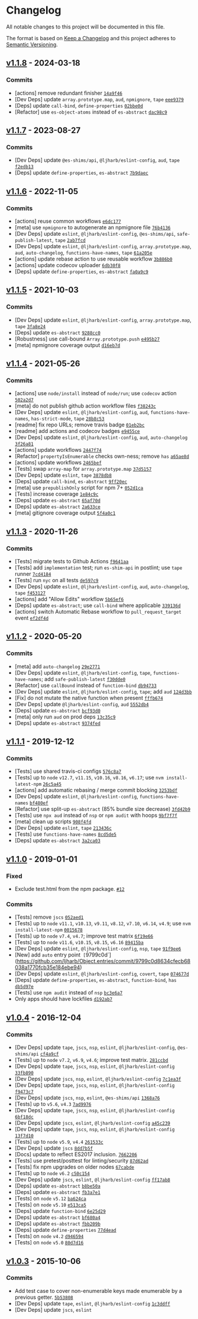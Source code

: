 # Changelog

All notable changes to this project will be documented in this file.

The format is based on [Keep a Changelog](https://keepachangelog.com/en/1.0.0/)
and this project adheres to [Semantic Versioning](https://semver.org/spec/v2.0.0.html).

## [v1.1.8](https://github.com/ljharb/Object.entries/compare/v1.1.7...v1.1.8) - 2024-03-18

### Commits

- [actions] remove redundant finisher [`14a9f46`](https://github.com/ljharb/Object.entries/commit/14a9f46a8068b5d676e6babf417ed4731b779b87)
- [Dev Deps] update `array.prototype.map`, `aud`, `npmignore`, `tape` [`eee9379`](https://github.com/ljharb/Object.entries/commit/eee9379437fee86a75f542717ce2dec0f813469b)
- [Deps] update `call-bind`, `define-properties` [`02bbe0d`](https://github.com/ljharb/Object.entries/commit/02bbe0d4c860ec04ef993b149a90f61650c128d1)
- [Refactor] use `es-object-atoms` instead of `es-abstract` [`dac98c9`](https://github.com/ljharb/Object.entries/commit/dac98c90921712f2b055cdb77c5318bc7eb5a424)

## [v1.1.7](https://github.com/ljharb/Object.entries/compare/v1.1.6...v1.1.7) - 2023-08-27

### Commits

- [Dev Deps] update `@es-shims/api`, `@ljharb/eslint-config`, `aud`, `tape` [`f2edb13`](https://github.com/ljharb/Object.entries/commit/f2edb1340e8ff5a07f3997b7f3b6f23a048162a1)
- [Deps] update `define-properties`, `es-abstract` [`7b9daec`](https://github.com/ljharb/Object.entries/commit/7b9daec059051d2a1900500d9b5eff5846bd8536)

## [v1.1.6](https://github.com/ljharb/Object.entries/compare/v1.1.5...v1.1.6) - 2022-11-05

### Commits

- [actions] reuse common workflows [`e6dc177`](https://github.com/ljharb/Object.entries/commit/e6dc177fef3434a3eeb430d1bef2ca4db3b473e0)
- [meta] use `npmignore` to autogenerate an npmignore file [`76b4136`](https://github.com/ljharb/Object.entries/commit/76b4136ccddca82ee7ed07da53f1856b6509b79b)
- [Dev Deps] update `eslint`, `@ljharb/eslint-config`, `@es-shims/api`, `safe-publish-latest`, `tape` [`2ab7fcd`](https://github.com/ljharb/Object.entries/commit/2ab7fcd693cff6a39dfbc2b4854d2366eafb4d88)
- [Dev Deps] update `eslint`, `@ljharb/eslint-config`, `array.prototype.map`, `aud`, `auto-changelog`, `functions-have-names`, `tape` [`61a205e`](https://github.com/ljharb/Object.entries/commit/61a205eb569e1d2956c010c639199b6f33649e75)
- [actions] update rebase action to use reusable workflow [`3b886b0`](https://github.com/ljharb/Object.entries/commit/3b886b01481a99cd9108a98bfc8f4538fcf1fd5d)
- [actions] update codecov uploader [`6db30f8`](https://github.com/ljharb/Object.entries/commit/6db30f8663954b35b5498818a401be654d5678cd)
- [Deps] update `define-properties`, `es-abstract` [`fa0a9c9`](https://github.com/ljharb/Object.entries/commit/fa0a9c920eb69474631f26956b199600a4cc4c90)

## [v1.1.5](https://github.com/ljharb/Object.entries/compare/v1.1.4...v1.1.5) - 2021-10-03

### Commits

- [Dev Deps] update `eslint`, `@ljharb/eslint-config`, `array.prototype.map`, `tape` [`3fa8e24`](https://github.com/ljharb/Object.entries/commit/3fa8e24026bcef1ea84ad421ef138255068123b0)
- [Deps] update `es-abstract` [`9288cc0`](https://github.com/ljharb/Object.entries/commit/9288cc0b2b2282c6a41b1d4499bf41945639c18f)
- [Robustness] use call-bound `Array.prototype.push` [`e495b27`](https://github.com/ljharb/Object.entries/commit/e495b2737b16124a936002a0e204bda0a1608f12)
- [meta] npmignore coverage output [`d16eb7d`](https://github.com/ljharb/Object.entries/commit/d16eb7d64e44baf37beb3f08f405fb206bc0fe50)

## [v1.1.4](https://github.com/ljharb/Object.entries/compare/v1.1.3...v1.1.4) - 2021-05-26

### Commits

- [actions] use `node/install` instead of `node/run`; use `codecov` action [`502a2d7`](https://github.com/ljharb/Object.entries/commit/502a2d729a36dbe92f03a2416be5d9cf3f3cd5fa)
- [meta] do not publish github action workflow files [`f38243c`](https://github.com/ljharb/Object.entries/commit/f38243c9c9e4b0478219d9313316e6d7af433496)
- [Dev Deps] update `eslint`, `@ljharb/eslint-config`, `aud`, `functions-have-names`, `has-strict-mode`, `tape` [`28b8c53`](https://github.com/ljharb/Object.entries/commit/28b8c53aa2f3671e8d500d332d4b658afd27ced7)
- [readme] fix repo URLs; remove travis badge [`01eb2bc`](https://github.com/ljharb/Object.entries/commit/01eb2bc33977dba3e25f9e8ce4341a8eac24662f)
- [readme] add actions and codecov badges [`e9455ce`](https://github.com/ljharb/Object.entries/commit/e9455ce300168157a448f695b1be983bda974a8a)
- [Dev Deps] update `eslint`, `@ljharb/eslint-config`, `aud`, `auto-changelog` [`3f26a81`](https://github.com/ljharb/Object.entries/commit/3f26a81ba0dff813c5828e1d818bf02330c1ddc7)
- [actions] update workflows [`2447f74`](https://github.com/ljharb/Object.entries/commit/2447f740f3b963221f7525588879f628c1a4538b)
- [Refactor] `propertyIsEnumerable` checks own-ness; remove `has` [`a65ae8d`](https://github.com/ljharb/Object.entries/commit/a65ae8d8349464d7d9fb2621c5e2ee02533cd9e3)
- [actions] update workflows [`2465bef`](https://github.com/ljharb/Object.entries/commit/2465befa1132bf327853ed134e9640b6d7cb7d90)
- [Tests] swap `array-map` for `array.prototype.map` [`37d5157`](https://github.com/ljharb/Object.entries/commit/37d51574118272e90cbbe6356ecca505e399e7ed)
- [Dev Deps] update `eslint`, `tape` [`3878db8`](https://github.com/ljharb/Object.entries/commit/3878db8f4b120e35e7e2ab9c3906983a6a3c98a9)
- [Deps] update `call-bind`, `es-abstract` [`9ff20ec`](https://github.com/ljharb/Object.entries/commit/9ff20ec9bb0b079e652eaabb5f4e15b785d6abd2)
- [meta] use `prepublishOnly` script for npm 7+ [`052d1ca`](https://github.com/ljharb/Object.entries/commit/052d1caf5f9b56be1948fa68ddd47a6ee36bdb0f)
- [Tests] increase coverage [`1e84c9c`](https://github.com/ljharb/Object.entries/commit/1e84c9ce0eb2dd5178ccea5e659384c70f29e758)
- [Deps] update `es-abstract` [`65af70d`](https://github.com/ljharb/Object.entries/commit/65af70d1c31bce6eb630ffa100dde99a0cb53529)
- [Deps] update `es-abstract` [`2a633ce`](https://github.com/ljharb/Object.entries/commit/2a633ce6ec8b363e865a41783758c1b5ab55f6e8)
- [meta] gitignore coverage output [`5f4a0c1`](https://github.com/ljharb/Object.entries/commit/5f4a0c10918a492ce09fbab6ea104bc9f8567fa7)

## [v1.1.3](https://github.com/ljharb/Object.entries/compare/v1.1.2...v1.1.3) - 2020-11-26

### Commits

- [Tests] migrate tests to Github Actions [`f9641aa`](https://github.com/ljharb/Object.entries/commit/f9641aa552ca26fe787474f342d0868f65c306b3)
- [Tests] add `implementation` test; run `es-shim-api` in postlint; use `tape` runner [`7cd4184`](https://github.com/ljharb/Object.entries/commit/7cd418456d3de86030959fc7f8e790dba41698d9)
- [Tests] run `nyc` on all tests [`de597c9`](https://github.com/ljharb/Object.entries/commit/de597c9b1feeb48c3a8c90e3e19c20b13885e6ed)
- [Dev Deps] update `eslint`, `@ljharb/eslint-config`, `aud`, `auto-changelog`, `tape` [`f453127`](https://github.com/ljharb/Object.entries/commit/f4531276dd22be8dfa3d693155f095fc2e3d09ab)
- [actions] add "Allow Edits" workflow [`5b65ef6`](https://github.com/ljharb/Object.entries/commit/5b65ef6626632d17a9f601246cadfec1e658c94b)
- [Deps] update `es-abstract`; use `call-bind` where applicable [`339136d`](https://github.com/ljharb/Object.entries/commit/339136db2e06c06b718fb13528fb8a8b21ecb3db)
- [actions] switch Automatic Rebase workflow to `pull_request_target` event [`ef2df4d`](https://github.com/ljharb/Object.entries/commit/ef2df4d65c2a2faeb1d0cd1964ecf9b4d7723fa9)

## [v1.1.2](https://github.com/ljharb/Object.entries/compare/v1.1.1...v1.1.2) - 2020-05-20

### Commits

- [meta] add `auto-changelog` [`29e2771`](https://github.com/ljharb/Object.entries/commit/29e2771f01d3cc14c9372584ca8c966ccd10a294)
- [Dev Deps] update `eslint`, `@ljharb/eslint-config`, `tape`, `functions-have-names`; add `safe-publish-latest` [`f30dde0`](https://github.com/ljharb/Object.entries/commit/f30dde0d2061c6f17078c45db925d536b3986327)
- [Refactor] use `callBound` instead of `function-bind` [`db94733`](https://github.com/ljharb/Object.entries/commit/db94733a409286914f0b0067ced2a05e0af34064)
- [Dev Deps] update `eslint`, `@ljharb/eslint-config`, `tape`; add `aud` [`124d3bb`](https://github.com/ljharb/Object.entries/commit/124d3bb9f14c7f117aec7310fd0a461e90d7255b)
- [Fix] do not mutate the native function when present [`fffb674`](https://github.com/ljharb/Object.entries/commit/fffb6746635276a921eb6c893d230448d89d8436)
- [Dev Deps] update `@ljharb/eslint-config`, `aud` [`5552db4`](https://github.com/ljharb/Object.entries/commit/5552db46d67f9d9b2de2952d44b96a883b96007d)
- [Deps] update `es-abstract` [`bcf93d0`](https://github.com/ljharb/Object.entries/commit/bcf93d0dc0a5b1a3cd0620ad75876d09602524bd)
- [meta] only run `aud` on prod deps [`13c35c9`](https://github.com/ljharb/Object.entries/commit/13c35c9d8e0b1e30be0ea9e5307ea552d8b31143)
- [Deps] update `es-abstract` [`9374fed`](https://github.com/ljharb/Object.entries/commit/9374fed15ca58ba6af9494d1bc61634e9a6b9d8b)

## [v1.1.1](https://github.com/ljharb/Object.entries/compare/v1.1.0...v1.1.1) - 2019-12-12

### Commits

- [Tests] use shared travis-ci configs [`576c8a7`](https://github.com/ljharb/Object.entries/commit/576c8a7db358c79ba8135a0c87c91e6e3f31c91a)
- [Tests] up to `node` `v12.7`, `v11.15`, `v10.16`, `v8.16`, `v6.17`; use `nvm install-latest-npm` [`26c5a45`](https://github.com/ljharb/Object.entries/commit/26c5a4570bb7c4a535921e5e1a51e1f22f2fbd80)
- [actions] add automatic rebasing / merge commit blocking [`3253bdf`](https://github.com/ljharb/Object.entries/commit/3253bdf6b24d83414db15b4175eaf2fa0fdd1b5f)
- [Dev Deps] update `eslint`, `@ljharb/eslint-config`, `functions-have-names` [`bf480ef`](https://github.com/ljharb/Object.entries/commit/bf480efed7cdd20bd99d2d441bf99472fc061057)
- [Refactor] use split-up `es-abstract` (85% bundle size decrease) [`3fd42b9`](https://github.com/ljharb/Object.entries/commit/3fd42b97b91a2192b20f3b6f04c7e658ba841955)
- [Tests] use `npx aud` instead of `nsp` or `npm audit` with hoops [`9bf7f7f`](https://github.com/ljharb/Object.entries/commit/9bf7f7feaab5b4d1ffbd19e63a91db619fc3c15d)
- [meta] clean up scripts [`908f4fd`](https://github.com/ljharb/Object.entries/commit/908f4fdc3c7b7bb4fd595b8136715254e1462d01)
- [Dev Deps] update `eslint`, `tape` [`213436c`](https://github.com/ljharb/Object.entries/commit/213436c385c49dd9f50aacfeb77a85a44c276de6)
- [Tests] use `functions-have-names` [`8cd5de5`](https://github.com/ljharb/Object.entries/commit/8cd5de572695fcf0ffda03714cd0a0754a296edb)
- [Deps] update `es-abstract` [`3a2ca03`](https://github.com/ljharb/Object.entries/commit/3a2ca0383cc511c05f196820a264e81e3dad0a54)

## [v1.1.0](https://github.com/ljharb/Object.entries/compare/v1.0.4...v1.1.0) - 2019-01-01

### Fixed

- Exclude test.html from the npm package. [`#12`](https://github.com/ljharb/Object.entries/issues/12)

### Commits

- [Tests] remove `jscs` [`052aed1`](https://github.com/ljharb/Object.entries/commit/052aed1bba3d9b1fc177d8570110291740ffa3d0)
- [Tests] up to `node` `v11.1`, `v10.13`, `v9.11`, `v8.12`, `v7.10`, `v6.14`, `v4.9`; use `nvm install-latest-npm` [`0015678`](https://github.com/ljharb/Object.entries/commit/001567848e2c81be9df50f3e7e16cdfbe168f815)
- [Tests] up to `node` `v7.4`, `v4.7`; improve test matrix [`6f19e66`](https://github.com/ljharb/Object.entries/commit/6f19e66bbbf6d38628589ad3654fd3cb3299cc47)
- [Tests] up to `node` `v11.6`, `v10.15`, `v8.15`, `v6.16` [`89415ba`](https://github.com/ljharb/Object.entries/commit/89415ba61eb7260b7f16ad7df95c40a3f175fa5a)
- [Dev Deps] update `eslint`, `@ljharb/eslint-config`, `nsp`, `tape` [`91f9ee6`](https://github.com/ljharb/Object.entries/commit/91f9ee65a28021d42fe53fb3b0341160c691f876)
- [New] add `auto` entry point` [`9799c0d`](https://github.com/ljharb/Object.entries/commit/9799c0d8634cfecb68038a1770fcb35e184ebe94)
- [Dev Deps] update `eslint`, `@ljharb/eslint-config`, `covert`, `tape` [`074677d`](https://github.com/ljharb/Object.entries/commit/074677d53f2226fc1f09ed18275ce0963cf60998)
- [Deps] update `define-properties`, `es-abstract`, `function-bind`, `has` [`db5d97e`](https://github.com/ljharb/Object.entries/commit/db5d97ed6ff82757df50bc776afa9aa8260bdb3b)
- [Tests] use `npm audit` instead of `nsp` [`bc3e6a7`](https://github.com/ljharb/Object.entries/commit/bc3e6a74aa961adee9e66bb46c02ca5aa5eba8fd)
- Only apps should have lockfiles [`d192ab7`](https://github.com/ljharb/Object.entries/commit/d192ab7e6bfd9e2c4260e82097ab5d81915cc30f)

## [v1.0.4](https://github.com/ljharb/Object.entries/compare/v1.0.3...v1.0.4) - 2016-12-04

### Commits

- [Dev Deps] update `tape`, `jscs`, `nsp`, `eslint`, `@ljharb/eslint-config`, `@es-shims/api` [`cf4a9cf`](https://github.com/ljharb/Object.entries/commit/cf4a9cf9f0397a5ff385801879df86316b90cc00)
- [Tests] up to `node` `v7.2`, `v6.9`, `v4.6`; improve test matrix. [`281ccbd`](https://github.com/ljharb/Object.entries/commit/281ccbd6fe3b3bf6f214bd628679963bbe34ed7e)
- [Dev Deps] update `tape`, `jscs`, `nsp`, `eslint`, `@ljharb/eslint-config` [`33fb890`](https://github.com/ljharb/Object.entries/commit/33fb8903265ac8e5ec64bde093c1b2a047e9e709)
- [Dev Deps] update `jscs`, `nsp`, `eslint`, `@ljharb/eslint-config` [`7c1ea3f`](https://github.com/ljharb/Object.entries/commit/7c1ea3f748fce028d95b4f4e87104725a3659aaa)
- [Dev Deps] update `tape`, `jscs`, `nsp`, `eslint`, `@ljharb/eslint-config` [`f9473c7`](https://github.com/ljharb/Object.entries/commit/f9473c7f49d894c5e6de116652aa39420889f549)
- [Dev Deps] update `jscs`, `nsp`, `eslint`, `@es-shims/api` [`1368a76`](https://github.com/ljharb/Object.entries/commit/1368a7680f0bb37063e006d81879623a6a8021cc)
- [Tests] up to `v5.6`, `v4.3` [`7ad9976`](https://github.com/ljharb/Object.entries/commit/7ad9976601f953997142d7a23fd7714345474f52)
- [Dev Deps] update `tape`, `jscs`, `nsp`, `eslint`, `@ljharb/eslint-config` [`6bf18dc`](https://github.com/ljharb/Object.entries/commit/6bf18dc431fbff454b4a3a0531450250aadbbc49)
- [Dev Deps] update `jscs`, `eslint`, `@ljharb/eslint-config` [`a45c239`](https://github.com/ljharb/Object.entries/commit/a45c239369a29305ea854e5a99ebaef3199e3dfa)
- [Dev Deps] update `tape`, `jscs`, `nsp`, `eslint`, `@ljharb/eslint-config` [`13f7d10`](https://github.com/ljharb/Object.entries/commit/13f7d10ddf5947d2b3c853edfd2a450498dd3694)
- [Tests] up to `node` `v5.9`, `v4.4` [`261533c`](https://github.com/ljharb/Object.entries/commit/261533c95bde27255ff86f9f20d4de958d48e860)
- [Dev Deps] update `jscs` [`8dd7b5f`](https://github.com/ljharb/Object.entries/commit/8dd7b5f169295af19b363ccccd39eeb8c25bb688)
- [Docs] update to reflect ES2017 inclusion. [`7662206`](https://github.com/ljharb/Object.entries/commit/7662206b05bd30f4851fd94eb6c27051601387eb)
- [Tests] use pretest/posttest for linting/security [`87d62ad`](https://github.com/ljharb/Object.entries/commit/87d62ad0fd1212bbb827a8be9a121906f4498835)
- [Tests] fix npm upgrades on older nodes [`67cabde`](https://github.com/ljharb/Object.entries/commit/67cabdeb4860c94a96c2075581260c5862dd3564)
- [Tests] up to `node` `v6.2` [`c50c154`](https://github.com/ljharb/Object.entries/commit/c50c154edb3acdc4741ef55df9e2d2cdae9a11d3)
- [Dev Deps] update `jscs`, `eslint`, `@ljharb/eslint-config` [`ff17ab8`](https://github.com/ljharb/Object.entries/commit/ff17ab8b5f27535b4f048afe6d7340319bb051cd)
- [Deps] update `es-abstract` [`b8be50a`](https://github.com/ljharb/Object.entries/commit/b8be50ab1beab650243dc4066d2e90ec755f79e9)
- [Deps] update `es-abstract` [`fb3a7e1`](https://github.com/ljharb/Object.entries/commit/fb3a7e192617e8247730818b6d6ff977304184b5)
- [Tests] on `node` `v5.12` [`ba624ca`](https://github.com/ljharb/Object.entries/commit/ba624caff1a2a722d17c495bd35d4b0994f4cc42)
- [Tests] on `node` `v5.10` [`e513ca5`](https://github.com/ljharb/Object.entries/commit/e513ca566d2ca3e39f0638e15cb1f126f82d14ca)
- [Deps] update `function-bind` [`6e25d29`](https://github.com/ljharb/Object.entries/commit/6e25d2992bf73908d6e544e8563997c81053f9e2)
- [Deps] update `es-abstract` [`bf680a4`](https://github.com/ljharb/Object.entries/commit/bf680a49bd7dccd98b58ab35b994306b199c3c94)
- [Deps] update `es-abstract` [`fbb209b`](https://github.com/ljharb/Object.entries/commit/fbb209b786bdd23d169b38c9dda1d2b38fae5e73)
- [Deps] update `define-properties` [`77d4ead`](https://github.com/ljharb/Object.entries/commit/77d4ead3e5f5f2877f5e3cba99cdd0e293089811)
- [Tests] on `node` `v4.2` [`d946594`](https://github.com/ljharb/Object.entries/commit/d946594e73f99a3896f89ce5e517effd7f9c8487)
- [Tests] on `node` `v5.0` [`80d7d16`](https://github.com/ljharb/Object.entries/commit/80d7d16f766d22bd9134d8bc5d796ef2e67d2239)

## [v1.0.3](https://github.com/ljharb/Object.entries/compare/v1.0.2...v1.0.3) - 2015-10-06

### Commits

- Add test case to cover non-enumerable keys made enumerable by a previous getter. [`5b53808`](https://github.com/ljharb/Object.entries/commit/5b53808de5c7af8070b398a7d23fcfa60713ba70)
- [Dev Deps] update `tape`, `eslint`, `@ljharb/eslint-config` [`1c3ddff`](https://github.com/ljharb/Object.entries/commit/1c3ddff43a0ad435ebd23cb09ade6ceec3e38f02)
- [Dev Deps] update `jscs`, `eslint`